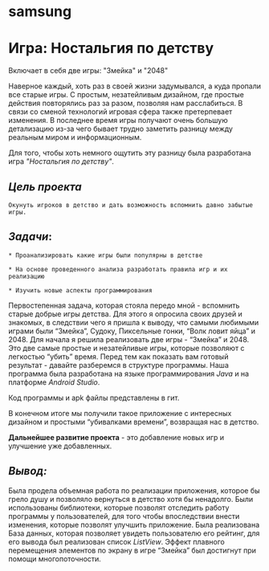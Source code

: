 # samsung
# Игра: Ностальгия по детству
Включает в себя две игры: "Змейка" и "2048"

  Наверное каждый, хоть раз в своей жизни задумывался, а куда пропали все старые игры. С простым, незатейливым дизайном, где простые действия повторялись раз за разом, позволяя нам расслабиться. В связи со сменой технологий игровая сфера также претерпевает изменения. В последнее время игры получают очень большую детализацию из-за чего бывает трудно заметить разницу между реальным миром и информационным.
  
  Для того, чтобы хоть немного ощутить эту разницу была разработана игра _"Ностальгия по детству"_.
  
## _Цель проекта_
    Окунуть игроков в детство и дать возможность вспомнить давно забытые игры. 
  
## _Задачи_:
  
    * Проанализировать какие игры были популярны в детстве
    
    * На основе проведенного анализа разработать правила игр и их реализацию
    
    * Изучить новые аспекты программирования
    
  Первостепенная задача, которая стояла передо мной - вспомнить старые добрые игры детства. Для этого я опросила своих друзей и знакомых, в следствии чего я пришла к выводу, что самыми любимыми играми были “Змейка”, Судоку, Пиксельные гонки, “Волк ловит яйца” и 2048. Для начала я решила реализовать две игры - “Змейка” и 2048. Это две самые простые и незатейливые игры, которые позволяют с легкостью “убить” время. 
Перед тем как показать вам готовый результат - давайте разберемся в структуре программы. Наша программа была разработана на языке программирования _Java_ и на платформе _Android Studio_. 

  Код программы и apk файлы представлены в гит.
  
  В конечном итоге мы получили такое приложение с интересных дизайном и простыми “убивалками времени”, возвращая нас в детство.
  
 **Дальнейшее развитие проекта** - это добавление новых игр и улучшение уже добавленных.
## _Вывод:_

  Была продела объемная работа по реализации приложения, которое бы грело душу и позволяло вернуться в детство хотя бы ненадолго. Были использованы библиотеки, которые позволят отследить работу программы у пользователей, для того чтобы впоследствии внести изменения, которые позволят улучшить приложение. Была реализована База данных, которая позволяет увидеть пользователю его рейтинг, для его вывода был реализован список _ListView_. Эффект плавного перемещения элементов по экрану в игре “Змейка” был достигнут при помощи многопоточности.

